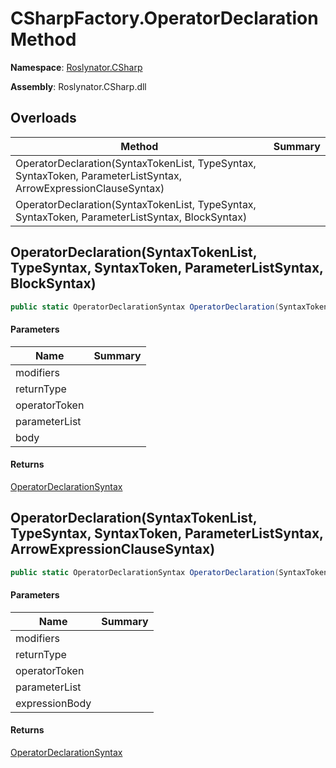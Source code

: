 # CSharpFactory\.OperatorDeclaration Method

**Namespace**: [Roslynator.CSharp](../../README.md)

**Assembly**: Roslynator\.CSharp\.dll

## Overloads

| Method | Summary |
| ------ | ------- |
| OperatorDeclaration\(SyntaxTokenList, TypeSyntax, SyntaxToken, ParameterListSyntax, ArrowExpressionClauseSyntax\) | |
| OperatorDeclaration\(SyntaxTokenList, TypeSyntax, SyntaxToken, ParameterListSyntax, BlockSyntax\) | |

## OperatorDeclaration\(SyntaxTokenList, TypeSyntax, SyntaxToken, ParameterListSyntax, BlockSyntax\)

```csharp
public static OperatorDeclarationSyntax OperatorDeclaration(SyntaxTokenList modifiers, TypeSyntax returnType, SyntaxToken operatorToken, ParameterListSyntax parameterList, BlockSyntax body)
```

#### Parameters

| Name | Summary |
| ---- | ------- |
| modifiers | |
| returnType | |
| operatorToken | |
| parameterList | |
| body | |

#### Returns

[OperatorDeclarationSyntax](https://docs.microsoft.com/en-us/dotnet/api/microsoft.codeanalysis.csharp.syntax.operatordeclarationsyntax)

## OperatorDeclaration\(SyntaxTokenList, TypeSyntax, SyntaxToken, ParameterListSyntax, ArrowExpressionClauseSyntax\)

```csharp
public static OperatorDeclarationSyntax OperatorDeclaration(SyntaxTokenList modifiers, TypeSyntax returnType, SyntaxToken operatorToken, ParameterListSyntax parameterList, ArrowExpressionClauseSyntax expressionBody)
```

#### Parameters

| Name | Summary |
| ---- | ------- |
| modifiers | |
| returnType | |
| operatorToken | |
| parameterList | |
| expressionBody | |

#### Returns

[OperatorDeclarationSyntax](https://docs.microsoft.com/en-us/dotnet/api/microsoft.codeanalysis.csharp.syntax.operatordeclarationsyntax)

